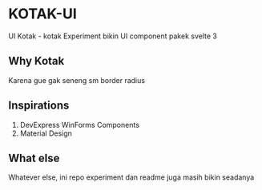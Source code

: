 # KOTAK-UI

UI Kotak - kotak
Experiment bikin UI component pakek svelte 3

## Why Kotak

Karena gue gak seneng sm border radius

## Inspirations

1. DevExpress WinForms Components
2. Material Design

## What else

Whatever else, ini repo experiment dan readme juga masih bikin seadanya
